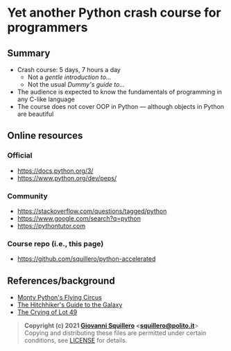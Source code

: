 # Yet another Python crash course for programmers

## Summary

* Crash course: 5 days, 7 hours a day
  - Not a *gentle introduction to...*
  - Not the usual *Dummy's guide to...*
* The audience is expected to know the fundamentals of programming in any C-like language
* The course does not cover OOP in Python — although objects in Python are beautiful

## Online resources

### Official

* <https://docs.python.org/3/>
* <https://www.python.org/dev/peps/>

### Community

* <https://stackoverflow.com/questions/tagged/python>
* <https://www.google.com/search?q=python>
* <https://pythontutor.com>

### Course repo (i.e., this page)

* <https://github.com/squillero/python-accelerated>


## References/background

* [Monty Python's Flying Circus](https://en.wikipedia.org/wiki/Monty_Python%27s_Flying_Circus)
* [The Hitchhiker's Guide to the Galaxy](https://en.wikipedia.org/wiki/The_Hitchhiker%27s_Guide_to_the_Galaxy_(radio_series))
* [The Crying of Lot 49](https://en.wikipedia.org/wiki/The_Crying_of_Lot_49)


> **Copyright (c) 2021 [Giovanni Squillero](https://squillero.github.io/) <[squillero@polito.it](mailto:squillero@polito.it)**>  
Copying and distributing these files are permitted under certain conditions, see [LICENSE](./LICENSE.md) for details.  
